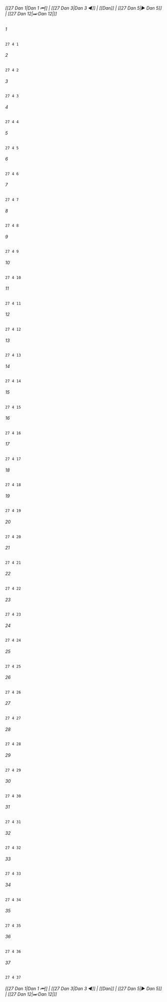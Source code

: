 
###### [[27 Dan 1|Dan 1 ⏮]] | [[27 Dan 3|Dan 3 ◀]] | [[Dan]] | [[27 Dan 5|▶ Dan 5]] | [[27 Dan 12|⏭ Dan 12|]]

###### 1
``` verse
27 4 1 
```
###### 2
``` verse
27 4 2 
```
###### 3
``` verse
27 4 3 
```
###### 4
``` verse
27 4 4 
```
###### 5
``` verse
27 4 5 
```
###### 6
``` verse
27 4 6 
```
###### 7
``` verse
27 4 7 
```
###### 8
``` verse
27 4 8 
```
###### 9
``` verse
27 4 9 
```
###### 10
``` verse
27 4 10 
```
###### 11
``` verse
27 4 11 
```
###### 12
``` verse
27 4 12 
```
###### 13
``` verse
27 4 13 
```
###### 14
``` verse
27 4 14 
```
###### 15
``` verse
27 4 15 
```
###### 16
``` verse
27 4 16 
```
###### 17
``` verse
27 4 17 
```
###### 18
``` verse
27 4 18 
```
###### 19
``` verse
27 4 19 
```
###### 20
``` verse
27 4 20 
```
###### 21
``` verse
27 4 21 
```
###### 22
``` verse
27 4 22 
```
###### 23
``` verse
27 4 23 
```
###### 24
``` verse
27 4 24 
```
###### 25
``` verse
27 4 25 
```
###### 26
``` verse
27 4 26 
```
###### 27
``` verse
27 4 27 
```
###### 28
``` verse
27 4 28 
```
###### 29
``` verse
27 4 29 
```
###### 30
``` verse
27 4 30 
```
###### 31
``` verse
27 4 31 
```
###### 32
``` verse
27 4 32 
```
###### 33
``` verse
27 4 33 
```
###### 34
``` verse
27 4 34 
```
###### 35
``` verse
27 4 35 
```
###### 36
``` verse
27 4 36 
```
###### 37
``` verse
27 4 37 
```

###### [[27 Dan 1|Dan 1 ⏮]] | [[27 Dan 3|Dan 3 ◀]] | [[Dan]] | [[27 Dan 5|▶ Dan 5]] | [[27 Dan 12|⏭ Dan 12|]]

